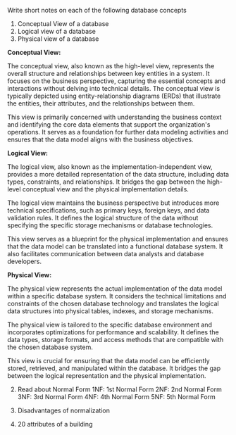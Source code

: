
Write short notes on each of the following database concepts
1. Conceptual View of a database
2. Logical view of a database
3. Physical view of a database

**Conceptual View:**

The conceptual view, also known as the high-level view, represents the overall structure and relationships between key entities in a system. It focuses on the business perspective, capturing the essential concepts and interactions without delving into technical details. The conceptual view is typically depicted using entity-relationship diagrams (ERDs) that illustrate the entities, their attributes, and the relationships between them.

This view is primarily concerned with understanding the business context and identifying the core data elements that support the organization's operations. It serves as a foundation for further data modeling activities and ensures that the data model aligns with the business objectives.

**Logical View:**

The logical view, also known as the implementation-independent view, provides a more detailed representation of the data structure, including data types, constraints, and relationships. It bridges the gap between the high-level conceptual view and the physical implementation details.

The logical view maintains the business perspective but introduces more technical specifications, such as primary keys, foreign keys, and data validation rules. It defines the logical structure of the data without specifying the specific storage mechanisms or database technologies.

This view serves as a blueprint for the physical implementation and ensures that the data model can be translated into a functional database system. It also facilitates communication between data analysts and database developers.

**Physical View:**

The physical view represents the actual implementation of the data model within a specific database system. It considers the technical limitations and constraints of the chosen database technology and translates the logical data structures into physical tables, indexes, and storage mechanisms.

The physical view is tailored to the specific database environment and incorporates optimizations for performance and scalability. It defines the data types, storage formats, and access methods that are compatible with the chosen database system.

This view is crucial for ensuring that the data model can be efficiently stored, retrieved, and manipulated within the database. It bridges the gap between the logical representation and the physical implementation.

2. Read about Normal Form
1NF: 1st Normal Form
2NF: 2nd Normal Form
3NF: 3rd Normal Form
4NF: 4th Normal Form
5NF: 5th Normal Form

3. Disadvantages of normalization
4. 20 attributes of a building